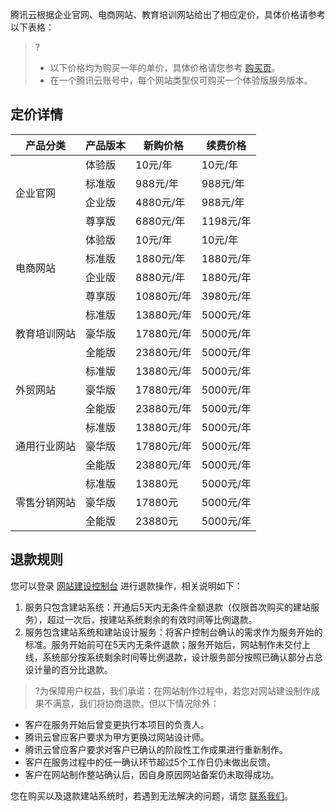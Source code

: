 腾讯云根据企业官网、电商网站、教育培训网站给出了相应定价，具体价格请参考以下表格：
>?
>- 以下价格均为购买一年的单价，具体价格请您参考 [购买页](https://buy.cloud.tencent.com/wds)。
>- 在一个腾讯云账号中，每个网站类型仅可购买一个体验版服务版本。
>
## 定价详情
<table>
<thead>
<tr>
<th>产品分类</th>
<th>产品版本</th>
<th>新购价格</th>
<th>续费价格</th>
</tr>
</thead>
<tbody><tr>
<td  rowspan="4">企业官网</td>
<td>体验版</td>
<td>10元/年</td>
<td>10元/年</td>
</tr>
<tr>
<td>标准版</td>
<td>988元/年</td>
<td>988元/年</td>
</tr>
<tr>
<td>企业版</td>
<td>4880元/年</td>
<td>988元/年</td>
</tr>
<tr>
<td>尊享版</td>
<td>6880元/年</td>
<td>1198元/年</td>
</tr>
<tr>
<td rowspan="4">电商网站</td>
<td>体验版</td>
<td>10元/年</td>
<td>10元/年</td>
</tr>
<tr>
<td>标准版</td>
<td>1880元/年</td>
<td>1880元/年</td>
</tr>
<tr>
<td>企业版</td>
<td>8880元/年</td>
<td>1880元/年</td>
</tr>
<tr>
<td>尊享版</td>
<td>10880元/年</td>
<td>3980元/年</td>
</tr>
<tr>
<td  rowspan="3">教育培训网站</td>
<td>标准版</td>
<td>13880元/年</td>
<td>5000元/年</td>
</tr>
<tr>
<td>豪华版</td>
<td>17880元/年</td>
<td>5000元/年</td>
</tr>
<tr>
<td>全能版</td>
<td>23880元/年</td>
<td>5000元/年</td>
</tr>
<tr>
<td  rowspan="3">外贸网站</td>
<td>标准版</td>
<td>13880元/年</td>
<td>5000元/年</td>
</tr>
<tr>
<td>豪华版</td>
<td>17880元/年</td>
<td>5000元/年</td>
</tr>
<tr>
<td>全能版</td>
<td>23880元/年</td>
<td>5000元/年</td>
</tr>
<tr>
<td  rowspan="3">通用行业网站</td>
<td>标准版</td>
<td>13880元/年</td>
<td>5000元/年</td>
</tr>
<tr>
<td>豪华版</td>
<td>17880元/年</td>
<td>5000元/年</td>
</tr>
<tr>
<td>全能版</td>
<td>23880元/年</td>
<td>5000元/年</td>
</tr>
<tr>
<td  rowspan="3">零售分销网站</td>
<td>标准版</td>
<td>13880元</td>
<td>5000元/年</td>
</tr>
<tr>
<td>豪华版</td>
<td>17880元</td>
<td>5000元/年</td>
</tr>
<tr>
<td>全能版</td>
<td>23880元</td>
<td>5000元/年</td>
</tr>
</tbody></table>


## 退款规则
您可以登录 [网站建设控制台](https://console.cloud.tencent.com/wds/info) 进行退款操作，相关说明如下：
1. 服务只包含建站系统：开通后5天内无条件全额退款（仅限首次购买的建站服务），超过一次后，按建站系统剩余的有效时间等比例退款。
2. 服务包含建站系统和建站设计服务：将客户控制台确认的需求作为服务开始的标准。服务开始前可在5天内无条件退款；服务开始后，网站制作未交付上线，系统部分按系统剩余时间等比例退款，设计服务部分按照已确认部分占总设计量的百分比退款。

>?为保障用户权益，我们承诺：在网站制作过程中，若您对网站建设制作成果不满意，我们将协商退款。但以下情况除外：
- 客户在服务开始后曾变更执行本项目的负责人。
- 腾讯云曾应客户要求为甲方更换过网站设计师。
- 腾讯云曾应客户要求对客户已确认的阶段性工作成果进行重新制作。
- 客户在服务过程中的任一确认环节超过5个工作日仍未做出反馈。
- 客户在网站制作整站确认后，因自身原因网站备案仍未取得成功。

您在购买以及退款建站系统时，若遇到无法解决的问题，请您 [联系我们](https://cloud.tencent.com/document/product/1276/51933)。
